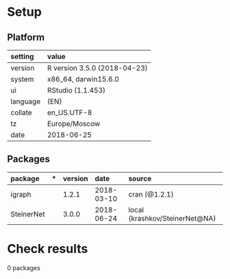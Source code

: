 # Setup

## Platform

|setting  |value                        |
|:--------|:----------------------------|
|version  |R version 3.5.0 (2018-04-23) |
|system   |x86_64, darwin15.6.0         |
|ui       |RStudio (1.1.453)            |
|language |(EN)                         |
|collate  |en_US.UTF-8                  |
|tz       |Europe/Moscow                |
|date     |2018-06-25                   |

## Packages

|package    |*  |version |date       |source                         |
|:----------|:--|:-------|:----------|:------------------------------|
|igraph     |   |1.2.1   |2018-03-10 |cran (@1.2.1)                  |
|SteinerNet |   |3.0.0   |2018-06-24 |local (krashkov/SteinerNet@NA) |

# Check results

0 packages




